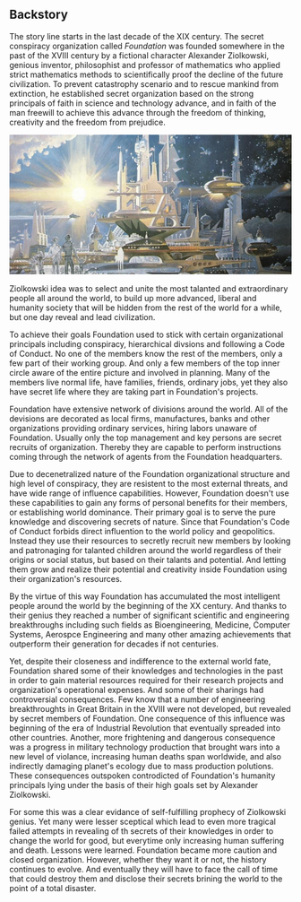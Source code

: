 ## Backstory

The story line starts in the last decade of the XIX century. The secret conspiracy organization called *Foundation* was founded somewhere in the past of the XVIII century by a fictional character Alexander Ziolkowski, genious inventor, philosophist and professor of mathematics who applied strict mathematics methods to scientifically proof the decline of the future civilization. To prevent catastrophy scenario and to rescue mankind from extinction, he established secret organization based on the strong principals of faith in science and technology advance, and in faith of the man freewill to achieve this advance through the freedom of thinking, creativity and the freedom from prejudice.

![Backstory illustration](../../images/retrofuturism.jpg)

Ziolkowski idea was to select and unite the most talanted and extraordinary people all around the world, to build up more advanced, liberal and humanity society that will be hidden from the rest of the world for a while, but one day reveal and lead civilization.

To achieve their goals Foundation used to stick with certain organizational principals including conspiracy, hierarchical divsions and following a Code of Conduct. No one of the members know the rest of the members, only a few part of their working group. And only a few members of the top inner circle aware of the entire picture and involved in planning. Many of the members live normal life, have families, friends, ordinary jobs, yet they also have secret life where they are taking part in Foundation's projects.

Foundation have extensive network of divisions around the world. All of the devisions are decorated as local firms, manufactures, banks and other organizations providing ordinary services, hiring labors unaware of Foundation. Usually only the top management and key persons are secret recruits of organization. Thereby they are capable to perform instructions coming through the network of agents from the Foundation headquarters.

Due to decenetralized nature of the Foundation organizational structure and high level of conspiracy, they are resistent to the most external threats, and have wide range of influence capabilities. However, Foundation doesn't use these capabilities to gain any forms of personal benefits for their members, or establishing world dominance. Their primary goal is to serve the pure knowledge and discovering secrets of nature. Since that Foundation's Code of Conduct forbids direct influention to the world policy and geopolitics. Instead they use their resources to secretly recruit new members by looking and patronaging for talanted children around the world regardless of their origins or social status, but based on their talants and potential. And letting them grow and realize their potential and creativity inside Foundation using their organization's resources.

By the virtue of this way Foundation has accumulated the most intelligent people around the world by the beginning of the XX century. And thanks to their genius they reached a number of significant scientific and engineering breakthroughs including such fields as Bioengineering, Medicine, Computer Systems, Aerospce Engineering and many other amazing achievements that outperform their generation for decades if not centuries.

Yet, despite their closeness and indifference to the external world fate, Foundation shared some of their knowledges and technologies in the past in order to gain material resources required for their research projects and organization's operational expenses. And some of their sharings had controversial consequences. Few know that a number of engineering breakthroughts in Great Britain in the XVIII were not developed, but revealed by secret members of Foundation. One consequence of this influence was beginning of the era of Industrial Revolution that eventually spreaded into other countries. Another, more frightening and dangerous consequence was a progress in military technology production that brought wars into a new level of violance, increasing human deaths span worldwide, and also indirectly damaging planet's ecology due to mass production polutions. These consequences outspoken controdicted of Foundation's humanity principals lying under the basis of their high goals set by Alexander Ziolkowski.

For some this was a clear evidance of self-fulfilling prophecy of Ziolkowski genius. Yet many were lesser sceptical which lead to even more tragical failed attempts in revealing of th secrets of their knowledges in order to change the world for good, but everytime only increasing human suffering and death. Lessons were learned. Foundation became more caution and closed organization. However, whether they want it or not, the history continues to evolve. And eventually they will have to face the call of time that could destroy them and disclose their secrets brining the world to the point of a total disaster.
